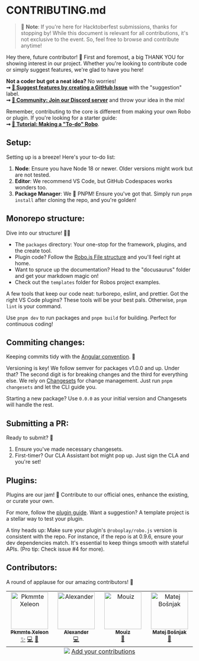 # CONTRIBUTING.md

> 🚀 **Note**: If you're here for Hacktoberfest submissions, thanks for stopping by! While this document is relevant for all contributions, it's not exclusive to the event. So, feel free to browse and contribute anytime!

Hey there, future contributor! 🌊 First and foremost, a big THANK YOU for showing interest in our project. Whether you're looking to contribute code or simply suggest features, we're glad to have you here!

**Not a coder but got a neat idea?** No worries!  
**➞ [📝 Suggest features by creating a GitHub Issue](https://github.com/your-repo-name/issues)** with the "suggestion" label.  
**➞ [🚀 Community: Join our Discord server](https://roboplay.dev/discord)** and throw your idea in the mix!

Remember, contributing to the core is different from making your own Robo or plugin. If you're looking for a starter guide:  
**➞ [📖 Tutorial: Making a "To-do" Robo](https://blog.waveplay.com/how-to-make-a-discord-robo)**.

## Setup:

Setting up is a breeze! Here's your to-do list:
1. **Node**: Ensure you have Node 18 or newer. Older versions might work but are not tested.
2. **Editor**: We recommend VS Code, but GitHub Codespaces works wonders too.
3. **Package Manager**: We 💙 PNPM! Ensure you've got that. Simply run `pnpm install` after cloning the repo, and you're golden!

## Monorepo structure:

Dive into our structure! 🏊‍♂️
- The `packages` directory: Your one-stop for the framework, plugins, and the create tool.
- Plugin code? Follow the [Robo.js File structure](#) and you'll feel right at home.
- Want to spruce up the documentation? Head to the "docusaurus" folder and get your markdown magic on!
- Check out the `templates` folder for Robos project examples.

A few tools that keep our code neat: turborepo, eslint, and prettier. Got the right VS Code plugins? These tools will be your best pals. Otherwise, `pnpm lint` is your command.

Use `pnpm dev` to run packages and `pnpm build` for building. Perfect for continuous coding!

## Commiting changes:

Keeping commits tidy with the [Angular convention](link). 📜

Versioning is key! We follow semver for packages v1.0.0 and up. Under that? The second digit is for breaking changes and the third for everything else. We rely on [Changesets](link) for change management. Just run `pnpm changesets` and let the CLI guide you. 

Starting a new package? Use `0.0.0` as your initial version and Changesets will handle the rest.

## Submitting a PR:

Ready to submit? 🚀
1. Ensure you've made necessary changesets.
2. First-timer? Our CLA Assistant bot might pop up. Just sign the CLA and you're set!

## Plugins:

Plugins are our jam! 🎸 Contribute to our official ones, enhance the existing, or curate your own.

For more, follow the [plugin guide](#). Want a suggestion? A template project is a stellar way to test your plugin.

A tiny heads up: Make sure your plugin's `@roboplay/robo.js` version is consistent with the repo. For instance, if the repo is at 0.9.6, ensure your dev dependencies match. It's essential to keep things smooth with stateful APIs. (Pro tip: Check issue #4 for more).

## Contributors:

A round of applause for our amazing contributors! 🎉

<!-- ALL-CONTRIBUTORS-LIST:START - Do not remove or modify this section -->
<!-- prettier-ignore-start -->
<!-- markdownlint-disable -->
<table>
  <tbody>
    <tr>
      <td align="center" valign="top" width="14.28%"><a href="http://pkmmte.com"><img src="https://avatars.githubusercontent.com/u/3953360?v=4?s=100" width="100px;" alt="Pkmmte Xeleon"/><br /><sub><b>Pkmmte Xeleon</b></sub></a><br /><a href="[✨]("WavePlay Staff")," title="WavePlay Staff">✨</a> <a href="https://github.com/Wave-Play/robo.js/commits?author=Pkmmte" title="Code">💻</a> <a href="#maintenance-Pkmmte" title="Maintenance">🚧</a></td>
      <td align="center" valign="top" width="14.28%"><a href="https://github.com/Nazeofel"><img src="https://avatars.githubusercontent.com/u/96749659?v=4?s=100" width="100px;" alt="Alexander"/><br /><sub><b>Alexander</b></sub></a><br /><a href="https://github.com/Wave-Play/robo.js/commits?author=Nazeofel" title="Code">💻</a></td>
      <td align="center" valign="top" width="14.28%"><a href="https://github.com/0xMouiz"><img src="https://avatars.githubusercontent.com/u/96005374?v=4?s=100" width="100px;" alt="Mouiz"/><br /><sub><b>Mouiz</b></sub></a><br /><a href="https://github.com/Wave-Play/robo.js/commits?author=0xMouiz" title="Documentation">📖</a></td>
      <td align="center" valign="top" width="14.28%"><a href="https://github.com/mbos2"><img src="https://avatars.githubusercontent.com/u/56090587?v=4?s=100" width="100px;" alt="Matej Bošnjak"/><br /><sub><b>Matej Bošnjak</b></sub></a><br /><a href="https://github.com/Wave-Play/robo.js/commits?author=mbos2" title="Documentation">📖</a></td>
    </tr>
  </tbody>
  <tfoot>
    <tr>
      <td align="center" size="13px" colspan="7">
        <img src="https://raw.githubusercontent.com/all-contributors/all-contributors-cli/1b8533af435da9854653492b1327a23a4dbd0a10/assets/logo-small.svg">
          <a href="https://all-contributors.js.org/docs/en/bot/usage">Add your contributions</a>
        </img>
      </td>
    </tr>
  </tfoot>
</table>

<!-- markdownlint-restore -->
<!-- prettier-ignore-end -->

<!-- ALL-CONTRIBUTORS-LIST:END -->
